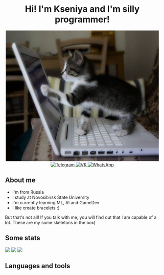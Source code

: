 <html lang="en">
<head>
    <meta charset="UTF-8">
    <meta name="viewport" content="width=device-width, initial-scale=1.0">
    <link rel="stylesheet" href="styles.css">
</head>
<body>

<div align = "center" class="header">
    <h1>Hi! I'm Kseniya and I'm silly programmer!</h1>
    <img src = silly.jpg width="500" height="425">
    <br>
    <a href="https://t.me/lalulu">
      <img src="https://img.shields.io/badge/Telegram-blue?style=for-the-badge&logo=telegram&logo Color=white" alt="Telegram"/>
    </a>
    <a href="https://vk.com/im?peers=c97">
      <img src="https://img.shields.io/badge/VK-blue?style=for-the-badge&logo=vk&logo Color=white" alt="VK"/>
    </a>
    <a href="https://wa.me/79132707061">
      <img src="https://img.shields.io/badge/WhatsApp-blue?style=for-the-badge&logo=whatsapp&logo Color=white" alt="WhatsApp"/>
    </a>
</div>

<div class = "intro">
    <h2>About me</h2>
    <ul>
      <li>I'm from Russia</li>
      <li>I study at Novosibirsk State University</li>
      <li>I'm currently learning ML, AI and GameDev</li>
      <li>I like create bracelets :)</li>
    </ul>
    <p> But that's not all! If you talk with me, you will find out that I am capable of a lot. These are my some skeletons in the box)</p>
</div>

<div class = "stats">
  <h2>Some stats</h2>
    <img src = "https://github-profile-summary-cards.vercel.app/api/cards/stats?username=didilovu&theme=github_dark"/>
    <img src = "https://github-profile-summary-cards.vercel.app/api/cards/most-commit-language?username=didilovu&theme=github_dark"/>
    <img src = "https://github-profile-summary-cards.vercel.app/api/cards/profile-details?username=didilovu&theme=github_dark"/>
</div>

</body>
</html>

## Languages and tools
